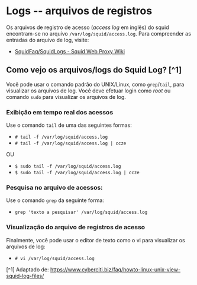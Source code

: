 # Logs -- arquivos de registros

Os arquivos de registro de acesso (*access log* em inglês) do squid encontram-se no arquivo `/var/log/squid/access.log`. Para compreender as entradas do arquivo de log, visite:

- [SquidFaq/SquidLogs - Squid Web Proxy Wiki](https://wiki.squid-cache.org/SquidFaq/SquidLogs)

## Como vejo os arquivos/logs do Squid Log? [^1]

Você pode usar o comando padrão do UNIX/Linux, como `grep`/`tail`, para visualizar os arquivos de log. Você deve efetuar login como *root* ou comando `sudo` para visualizar os arquivos de log.

### Exibição em tempo real dos acessos

Use o comando `tail` de uma das seguintes formas:

- `# tail -f /var/log/squid/access.log`
- `# tail -f /var/log/squid/access.log | ccze`

OU

- `$ sudo tail -f /var/log/squid/access.log`
- `$ sudo tail -f /var/log/squid/access.log | ccze`

### Pesquisa no arquivo de acessos:

Use o comando `grep` da seguinte forma:

- `grep 'texto a pesquisar' /var/log/squid/access.log`

### Visualização do arquivo de registros de acesso

Finalmente, você pode usar o editor de texto como o vi para visualizar os arquivos de log:

- `# vi /var/log/squid/access.log`


[^1] Adaptado de: <https://www.cyberciti.biz/faq/howto-linux-unix-view-squid-log-files/>